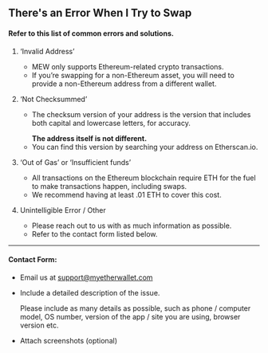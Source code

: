 ## There's an Error When I Try to Swap

#### Refer to this list of common errors and solutions.

1. ‘Invalid Address’

   - MEW only supports Ethereum-related crypto transactions. 
   - If you’re swapping for a non-Ethereum asset, you will need to provide a non-Ethereum address from a different wallet.

2. ‘Not Checksummed’

   - <p>The checksum version of your address is the version that includes both capital and lowercase letters, for accuracy.</p>
     <strong>The address itself is not different.</strong>
   - You can find this version by searching your address on Etherscan.io.

3. ‘Out of Gas’ or ‘Insufficient funds’

   - All transactions on the Ethereum blockchain require ETH for the fuel to make transactions happen, including swaps. 
   - We recommend having at least .01 ETH to cover this cost.

4. Unintelligible Error / Other

   - Please reach out to us with as much information as possible. 
   - Refer to the contact form listed below.

* * *

#### Contact Form:

- Email us at support@myetherwallet.com

- <p>Include a detailed description of the issue.</p>
  <note>Please include as many details as possible, such as phone / computer model, OS number, version of the app / site you are using, browser version etc.</note>

- Attach screenshots (optional)
